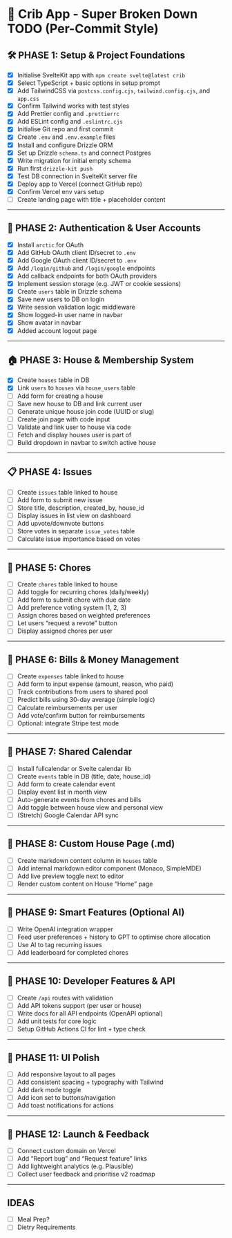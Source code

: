 # 🧱 Crib App - Super Broken Down TODO (Per-Commit Style)

## 🛠️ PHASE 1: Setup & Project Foundations

- [x] Initialise SvelteKit app with `npm create svelte@latest crib`
- [x] Select TypeScript + basic options in setup prompt
- [x] Add TailwindCSS via `postcss.config.cjs`, `tailwind.config.cjs`, and `app.css`
- [x] Confirm Tailwind works with test styles
- [x] Add Prettier config and `.prettierrc`
- [x] Add ESLint config and `.eslintrc.cjs`
- [x] Initialise Git repo and first commit
- [x] Create `.env` and `.env.example` files
- [x] Install and configure Drizzle ORM
- [x] Set up Drizzle `schema.ts` and connect Postgres
- [x] Write migration for initial empty schema
- [x] Run first `drizzle-kit push`
- [x] Test DB connection in SvelteKit server file
- [x] Deploy app to Vercel (connect GitHub repo)
- [x] Confirm Vercel env vars setup
- [ ] Create landing page with title + placeholder content

---

## 👥 PHASE 2: Authentication & User Accounts

- [x] Install `arctic` for OAuth
- [x] Add GitHub OAuth client ID/secret to `.env`
- [x] Add Google OAuth client ID/secret to `.env`
- [x] Add `/login/github` and `/login/google` endpoints
- [x] Add callback endpoints for both OAuth providers
- [x] Implement session storage (e.g. JWT or cookie sessions)
- [x] Create `users` table in Drizzle schema
- [x] Save new users to DB on login
- [x] Write session validation logic middleware
- [x] Show logged-in user name in navbar
- [x] Show avatar in navbar
- [x] Added account logout page

---

## 🏠 PHASE 3: House & Membership System

- [x] Create `houses` table in DB
- [x] Link `users` to `houses` via `house_users` table
- [ ] Add form for creating a house
- [ ] Save new house to DB and link current user
- [ ] Generate unique house join code (UUID or slug)
- [ ] Create join page with code input
- [ ] Validate and link user to house via code
- [ ] Fetch and display houses user is part of
- [ ] Build dropdown in navbar to switch active house

---

## 📋 PHASE 4: Issues

- [ ] Create `issues` table linked to house
- [ ] Add form to submit new issue
- [ ] Store title, description, created_by, house_id
- [ ] Display issues in list view on dashboard
- [ ] Add upvote/downvote buttons
- [ ] Store votes in separate `issue_votes` table
- [ ] Calculate issue importance based on votes

---

## 🧼 PHASE 5: Chores

- [ ] Create `chores` table linked to house
- [ ] Add toggle for recurring chores (daily/weekly)
- [ ] Add form to submit chore with due date
- [ ] Add preference voting system (1, 2, 3)
- [ ] Assign chores based on weighted preferences
- [ ] Let users “request a revote” button
- [ ] Display assigned chores per user

---

## 💸 PHASE 6: Bills & Money Management

- [ ] Create `expenses` table linked to house
- [ ] Add form to input expense (amount, reason, who paid)
- [ ] Track contributions from users to shared pool
- [ ] Predict bills using 30-day average (simple logic)
- [ ] Calculate reimbursements per user
- [ ] Add vote/confirm button for reimbursements
- [ ] Optional: integrate Stripe test mode

---

## 📆 PHASE 7: Shared Calendar

- [ ] Install fullcalendar or Svelte calendar lib
- [ ] Create `events` table in DB (title, date, house_id)
- [ ] Add form to create calendar event
- [ ] Display event list in month view
- [ ] Auto-generate events from chores and bills
- [ ] Add toggle between house view and personal view
- [ ] (Stretch) Google Calendar API sync

---

## 📄 PHASE 8: Custom House Page (.md)

- [ ] Create markdown content column in `houses` table
- [ ] Add internal markdown editor component (Monaco, SimpleMDE)
- [ ] Add live preview toggle next to editor
- [ ] Render custom content on House “Home” page

---

## 🧠 PHASE 9: Smart Features (Optional AI)

- [ ] Write OpenAI integration wrapper
- [ ] Feed user preferences + history to GPT to optimise chore allocation
- [ ] Use AI to tag recurring issues
- [ ] Add leaderboard for completed chores

---

## 🔐 PHASE 10: Developer Features & API

- [ ] Create `/api` routes with validation
- [ ] Add API tokens support (per user or house)
- [ ] Write docs for all API endpoints (OpenAPI optional)
- [ ] Add unit tests for core logic
- [ ] Setup GitHub Actions CI for lint + type check

---

## 🎨 PHASE 11: UI Polish

- [ ] Add responsive layout to all pages
- [ ] Add consistent spacing + typography with Tailwind
- [ ] Add dark mode toggle
- [ ] Add icon set to buttons/navigation
- [ ] Add toast notifications for actions

---

## 🚀 PHASE 12: Launch & Feedback

- [ ] Connect custom domain on Vercel
- [ ] Add “Report bug” and “Request feature” links
- [ ] Add lightweight analytics (e.g. Plausible)
- [ ] Collect user feedback and prioritise v2 roadmap

---

## IDEAS

- [ ] Meal Prep?
- [ ] Dietry Requirements
